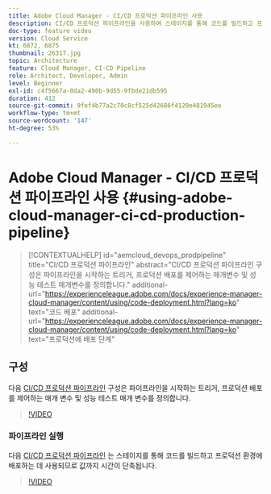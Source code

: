 ```yaml
---
title: Adobe Cloud Manager - CI/CD 프로덕션 파이프라인 사용
description: CI/CD 프로덕션 파이프라인을 사용하여 스테이지를 통해 코드를 빌드하고 프로덕션 환경에 배포하여 가치 창출 시간을 단축합니다. CI/CD 프로덕션 파이프라인 구성은 파이프라인을 시작하는 트리거, 프로덕션 배포를 제어하는 매개변수 및 성능 테스트 매개변수를 정의합니다.
doc-type: feature video
version: Cloud Service
kt: 6872, 6875
thumbnail: 26317.jpg
topic: Architecture
feature: Cloud Manager, CI-CD Pipeline
role: Architect, Developer, Admin
level: Beginner
exl-id: c4f5667a-0da2-490b-9d55-9fbde21db595
duration: 412
source-git-commit: 9fef4b77a2c70c8cf525d42686f4120e481945ee
workflow-type: tm+mt
source-wordcount: '147'
ht-degree: 53%

---
```


# Adobe Cloud Manager - CI/CD 프로덕션 파이프라인 사용 {#using-adobe-cloud-manager-ci-cd-production-pipeline}

>[!CONTEXTUALHELP]
>id="aemcloud_devops_prodpipeline"
>title="CI/CD 프로덕션 파이프라인"
>abstract="CI/CD 프로덕션 파이프라인 구성은 파이프라인을 시작하는 트리거, 프로덕션 배포를 제어하는 매개변수 및 성능 테스트 매개변수를 정의합니다."
>additional-url="https://experienceleague.adobe.com/docs/experience-manager-cloud-manager/content/using/code-deployment.html?lang=ko" text="코드 배포"
>additional-url="https://experienceleague.adobe.com/docs/experience-manager-cloud-manager/content/using/code-deployment.html?lang=ko" text="프로덕션에 배포 단계"

## 구성

다음 [CI/CD 프로덕션 파이프라인](https://experienceleague.adobe.com/docs/experience-manager-cloud-manager/using/how-to-use/pipelines/configuring-production-pipelines.html) 구성은 파이프라인을 시작하는 트리거, 프로덕션 배포를 제어하는 매개 변수 및 성능 테스트 매개 변수를 정의합니다.

>[!VIDEO](https://video.tv.adobe.com/v/26314?quality=12&learn=on)

### 파이프라인 실행

다음 [CI/CD 프로덕션 파이프라인](https://experienceleague.adobe.com/docs/experience-manager-cloud-manager/content/using/code-deployment.html) 는 스테이지를 통해 코드를 빌드하고 프로덕션 환경에 배포하는 데 사용되므로 값까지 시간이 단축됩니다.

>[!VIDEO](https://video.tv.adobe.com/v/26317?quality=12&learn=on)
